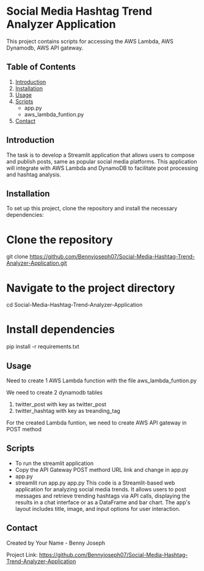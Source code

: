 # Social Media Hashtag Trend Analyzer Application

This project contains scripts for accessing the AWS Lambda, AWS Dynamodb, AWS API gateway.
## Table of Contents

1. [Introduction](#introduction)
2. [Installation](#installation)
3. [Usage](#usage)
4. [Scripts](#scripts)
   - app.py
   - aws_lambda_funtion.py
5. [Contact](#contact)

## Introduction

The task is to develop a Streamlit application that allows users to compose and publish posts, same as popular social media platforms. 
This application will integrate with AWS Lambda and DynamoDB to facilitate post processing and hashtag analysis.


## Installation

To set up this project, clone the repository and install the necessary dependencies:

# Clone the repository
git clone https://github.com/Bennyjoseph07/Social-Media-Hashtag-Trend-Analyzer-Application.git

# Navigate to the project directory
cd Social-Media-Hashtag-Trend-Analyzer-Application

# Install dependencies
pip install -r requirements.txt

## Usage

Need to create 1 AWS Lambda function with the file 
aws_lambda_funtion.py

We need to create 2 dynamodb tables 
1. twitter_post with key as twitter_post
2. twitter_hashtag with key as treanding_tag

For the created Lambda funtion, we need to create AWS API gateway in POST method

## Scripts
 - To run the streamlit application 
 - Copy the API Gateway POST methord URL link and change in app.py
- app.py
- streamlit run app.py
app.py
This code is a Streamlit-based web application for analyzing social media trends. 
It allows users to post messages and retrieve trending hashtags via API calls, displaying the results in a chat interface or as a DataFrame and bar chart. 
The app's layout includes title, image, and input options for user interaction.


## Contact
Created by Your Name - Benny Joseph

Project Link: https://github.com/Bennyjoseph07/Social-Media-Hashtag-Trend-Analyzer-Application
